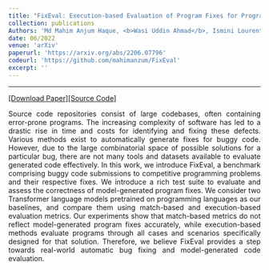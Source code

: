 ```yaml
---
title: "FixEval: Execution-based Evaluation of Program Fixes for Programming Problems"
collection: publications
Authors: 'Md Mahim Anjum Haque, <b>Wasi Uddin Ahmad</b>, Ismini Lourentzou, and Chris Brown.'
date: 06/2022
venue: 'arXiv'
paperurl: 'https://arxiv.org/abs/2206.07796'
codeurl: 'https://github.com/mahimanzum/FixEval'
excerpt: ''
---
```

---
<a href='https://arxiv.org/pdf/2206.07796.pdf' target="_blank">[Download Paper]</a><a href='https://github.com/mahimanzum/FixEval' target="_blank">[Source Code]</a>

<p align="justify">
Source code repositories consist of large codebases, often containing error-prone programs. The increasing complexity of software has led to a drastic 
  rise in time and costs for identifying and fixing these defects. Various methods exist to automatically generate fixes for buggy code. However, due to 
  the large combinatorial space of possible solutions for a particular bug, there are not many tools and datasets available to evaluate generated code 
  effectively. In this work, we introduce FixEval, a benchmark comprising buggy code submissions to competitive programming problems and their respective 
  fixes. We introduce a rich test suite to evaluate and assess the correctness of model-generated program fixes. We consider two Transformer language 
  models pretrained on programming languages as our baselines, and compare them using match-based and execution-based evaluation metrics. Our experiments 
  show that match-based metrics do not reflect model-generated program fixes accurately, while execution-based methods evaluate programs through all cases 
  and scenarios specifically designed for that solution. Therefore, we believe FixEval provides a step towards real-world automatic bug fixing and 
  model-generated code evaluation.
</p>
